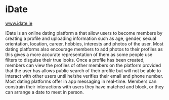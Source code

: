 # iDate


www.idate.ie 

iDate is an online dating platform a that allow users to become members by creating a profile and uploading information such as age, gender, sexual orientation, location, career, hobbies, interests and photos of the user. Most dating platforms also encourage members to add photos to their profiles as this gives a more accurate representation of them as some people use filters to disguise their true looks. Once a profile has been created, members can view the profiles of other members on the platform provided that the user has allows public search of their profile but will not be able to interact with other users until he/she verifies their email and phone number. Most dating platforms offer in app messaging in real-time. Members can constrain their interactions with users they have matched and block, or they can arrange a date to meet in person.

